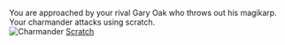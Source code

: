 You are approached by your rival Gary Oak who throws out his magikarp. Your charmander attacks using scratch.  
![Charmander](https://img0.etsystatic.com/016/0/6832516/il_340x270.454805566_rntm.jpg)
[Scratch](../FIN/conclusionC.md)